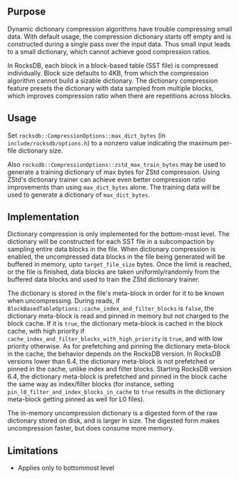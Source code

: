 ## Purpose

Dynamic dictionary compression algorithms have trouble compressing small data. With default usage, the compression dictionary starts off empty and is constructed during a single pass over the input data. Thus small input leads to a small dictionary, which cannot achieve good compression ratios.

In RocksDB, each block in a block-based table (SST file) is compressed individually. Block size defaults to 4KB, from which the compression algorithm cannot build a sizable dictionary. The dictionary compression feature presets the dictionary with data sampled from multiple blocks, which improves compression ratio when there are repetitions across blocks.

## Usage

Set `rocksdb::CompressionOptions::max_dict_bytes` (in `include/rocksdb/options.h`) to a nonzero value indicating the maximum per-file dictionary size.

Also `rocksdb::CompressionOptions::zstd_max_train_bytes` may be used to generate a training dictionary of max bytes for ZStd compression. Using ZStd's dictionary trainer can achieve even better compression ratio improvements than using `max_dict_bytes` alone. The training data will be used to generate a dictionary of `max_dict_bytes`.

## Implementation

Dictionary compression is only implemented for the bottom-most level. The dictionary will be constructed for each SST file in a subcompaction by sampling entire data blocks in the file. When dictionary compression is enabled, the uncompressed data blocks in the file being generated will be buffered in memory, upto ```target_file_size``` bytes. Once the limit is reached, or the file is finished, data blocks are taken uniformly/randomly from the buffered data blocks and used to train the ZStd dictionary trainer.

The dictionary is stored in the file's meta-block in order for it to be known when uncompressing. During reads, if ```BlockBasedTableOptions::cache_index_and_filter_blocks``` is ```false```, the dictionary meta-block is read and pinned in memory but not charged to the block cache. If it is ```true```, the dictionary meta-block is cached in the block cache, with high priority if `cache_index_and_filter_blocks_with_high_priority` is `true`, and with low priority otherwise. As for prefetching and pinning the dictionary meta-block in the cache, the behavior depends on the RocksDB version. In RocksDB versions lower than 6.4, the dictionary meta-block is not prefetched or pinned in the cache, unlike index and filter blocks. Starting RocksDB version 6.4, the dictionary meta-block is prefetched and pinned in the block cache the same way as index/filter blocks (for instance, setting `pin_l0_filter_and_index_blocks_in_cache` to `true` results in the dictionary meta-block getting pinned as well for L0 files).

The in-memory uncompression dictionary is a digested form of the raw dictionary stored on disk, and is larger in size. The digested form makes uncompression faster, but does consume more memory.

## Limitations

* Applies only to bottommost level